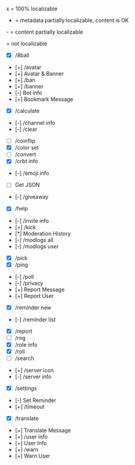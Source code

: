 x = 100% localizable

- = metadata partially localizable, content is OK

\- = content partially localizable

= not localizable

- [x] /8ball
- [+] /avatar
- [+] Avatar & Banner
- [+] /ban
- [+] /banner
- [-] Bot info
- [+] Bookmark Message
- [x] /calculate
- [-] /channel info
- [-] /clear
- [ ] /coinflip
- [x] /color set
- [ ] /convert
- [x] /crbt info
- [-] /emoji info
- [ ] Get JSON
- [-] /giveaway
- [x] /help
- [-] /invite info
- [+] /kick
- [*] Moderation History
- [-] /modlogs all
- [-] /modlogs user
- [x] /pick
- [x] /ping
- [-] /poll
- [-] /privacy
- [+] Report Message
- [+] Report User
- [x] /reminder new
- [-] /reminder list
- [x] /report
- [ ] /rng
- [x] /role info
- [x] /roll
- [ ] /search
- [+] /server icon
- [-] /server info
- [x] /settings
- [-] Set Reminder
- [+] /timeout
- [x] /translate
- [+] Translate Message
- [+] /user info
- [+] User Info
- [+] /warn
- [+] Warn User
